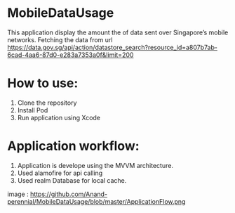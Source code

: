 # MobileDataUsage
This application display the amount the of data sent over Singapore’s mobile networks.
Fetching the data from url https://data.gov.sg/api/action/datastore_search?resource_id=a807b7ab-6cad-4aa6-87d0-e283a7353a0f&limit=200


# How to use:
1. Clone the repository
2. Install Pod
3. Run application using Xcode

# Application workflow:
1. Application is develope using the MVVM architecture.
2. Used alamofire for api calling
3. Used realm Database for local cache.

image : https://github.com/Anand-perennial/MobileDataUsage/blob/master/ApplicationFlow.png

